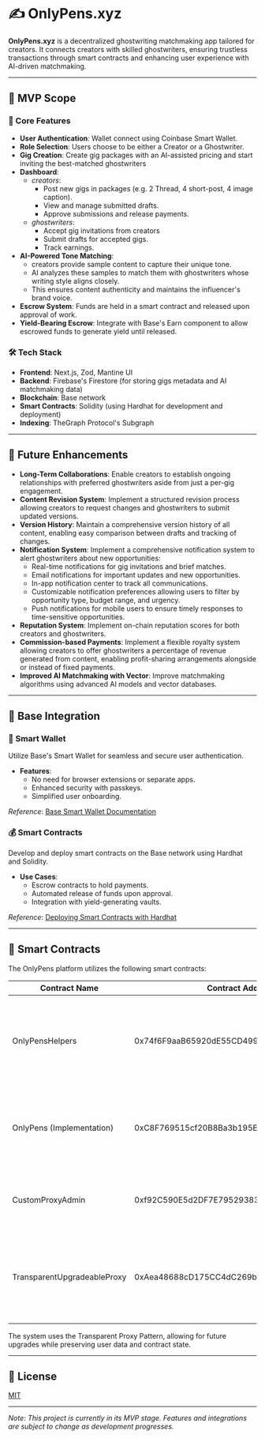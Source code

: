 # ✍️ OnlyPens.xyz

**OnlyPens.xyz** is a decentralized ghostwriting matchmaking app tailored for creators. It connects creators with skilled ghostwriters, ensuring trustless transactions through smart contracts and enhancing user experience with AI-driven matchmaking.

---

## 🚀 MVP Scope

### 🎯 Core Features

- **User Authentication**: Wallet connect using Coinbase Smart Wallet.
- **Role Selection**: Users choose to be either a Creator or a Ghostwriter.
- **Gig Creation**: Create gig packages with an AI-assisted pricing and start inviting the best-matched ghostwriters
- **Dashboard**:
  - _creators_:
    - Post new gigs in packages (e.g. 2 Thread, 4 short-post, 4 image caption).
    - View and manage submitted drafts.
    - Approve submissions and release payments.
  - _ghostwriters_:
    - Accept gig invitations from creators
    - Submit drafts for accepted gigs.
    - Track earnings.
- **AI-Powered Tone Matching**:
  - creators provide sample content to capture their unique tone.
  - AI analyzes these samples to match them with ghostwriters whose writing style aligns closely.
  - This ensures content authenticity and maintains the influencer's brand voice.
- **Escrow System**: Funds are held in a smart contract and released upon approval of work.
- **Yield-Bearing Escrow**: Integrate with Base's Earn component to allow escrowed funds to generate yield until released.

### 🛠️ Tech Stack

- **Frontend**: Next.js, Zod, Mantine UI
- **Backend**: Firebase's Firestore (for storing gigs metadata and AI matchmaking data)
- **Blockchain**: Base network
- **Smart Contracts**: Solidity (using Hardhat for development and deployment)
- **Indexing**: TheGraph Protocol's Subgraph

---

## 🌱 Future Enhancements

- **Long-Term Collaborations**: Enable creators to establish ongoing relationships with preferred ghostwriters aside from just a per-gig engagement.
- **Content Revision System**: Implement a structured revision process allowing creators to request changes and ghostwriters to submit updated versions.
- **Version History**: Maintain a comprehensive version history of all content, enabling easy comparison between drafts and tracking of changes.
- **Notification System**: Implement a comprehensive notification system to alert ghostwriters about new opportunities:
  - Real-time notifications for gig invitations and brief matches.
  - Email notifications for important updates and new opportunities.
  - In-app notification center to track all communications.
  - Customizable notification preferences allowing users to filter by opportunity type, budget range, and urgency.
  - Push notifications for mobile users to ensure timely responses to time-sensitive opportunities.
- **Reputation System**: Implement on-chain reputation scores for both creators and ghostwriters.
- **Commission-based Payments**: Implement a flexible royalty system allowing creators to offer ghostwriters a percentage of revenue generated from content, enabling profit-sharing arrangements alongside or instead of fixed payments.
- **Improved AI Matchmaking with Vector**: Improve matchmaking algorithms using advanced AI models and vector databases.

---

## 🔗 Base Integration

### 🧠 Smart Wallet

Utilize Base's Smart Wallet for seamless and secure user authentication.

- **Features**:
  - No need for browser extensions or separate apps.
  - Enhanced security with passkeys.
  - Simplified user onboarding.

_Reference_: [Base Smart Wallet Documentation](https://docs.base.org/identity/smart-wallet/concepts/what-is-smart-wallet)

### 💰 Smart Contracts

Develop and deploy smart contracts on the Base network using Hardhat and Solidity.

- **Use Cases**:
  - Escrow contracts to hold payments.
  - Automated release of funds upon approval.
  - Integration with yield-generating vaults.

_Reference_: [Deploying Smart Contracts with Hardhat](https://docs.base.org/cookbook/smart-contract-development/hardhat/deploy-with-hardhat)

---

## 📜 Smart Contracts

The OnlyPens platform utilizes the following smart contracts:

| Contract Name               | Contract Address                           | Description                                                                                             |
| --------------------------- | ------------------------------------------ | ------------------------------------------------------------------------------------------------------- |
| OnlyPensHelpers             | 0x74f6F9aaB65920dE55CD499227Cb99aD86C02964 | Library contract containing helper functions for deliverable validation and other utility operations    |
| OnlyPens (Implementation)   | 0xC8F769515cf20B8Ba3b195Efc17DAc1Cd3a85b41 | Core contract containing the business logic for gig management, deliverables, and payment release       |
| CustomProxyAdmin            | 0xf92C590E5d2DF7E795293834d83CCb35a345b826 | Admin contract controlling the upgrade mechanism and permissions                                        |
| TransparentUpgradeableProxy | 0xAea48688cD175CC4dC269b0ceFB65597B5419900 | Proxy contract that users interact with, forwarding calls to the implementation while maintaining state |

The system uses the Transparent Proxy Pattern, allowing for future upgrades while preserving user data and contract state.

---

## 📄 License

[MIT](LICENSE)

---

_Note: This project is currently in its MVP stage. Features and integrations are subject to change as development progresses._

